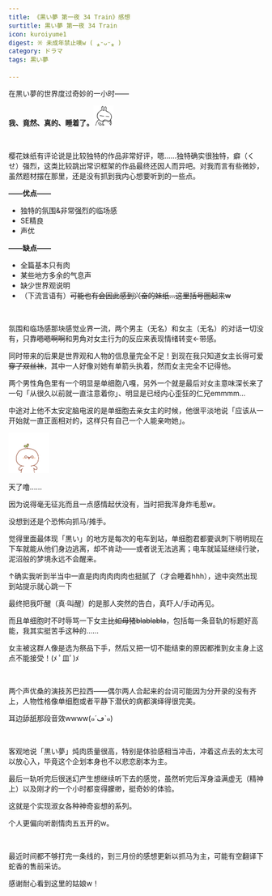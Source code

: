 ```yaml
---
title: 《黒い夢 第一夜 34 Train》感想
surtitle: 黒い夢 第一夜 34 Train
icon: kuroiyume1
digest: ※ 未成年禁止噢w ( ⁎ᵕᴗᵕ⁎ )
category: ドラマ
tags: 黒い夢

---
```




在黒い夢的世界度过奇妙的一小时——

**我、竟然、真的、睡着了。**<img src="/assets/img/bq/tusiji/tusiji3.gif" width="40px">

<br>

樱花妹纸有评论说是比较独特的作品非常好评，嗯……独特确实很独特，癖（くせ）强烈，这类比较跳出常识框架的作品最终还因人而异吧。对我而言有些微妙，虽然题材摆在那里，还是没有抓到我内心想要听到的一些点。

**——优点——**

- 独特的氛围&非常强烈的临场感
- SE精良
- 声优

**——缺点——**

- 全篇基本只有肉
- 某些地方多余的气息声
- 缺少世界观说明
- （下流言语有）~~可能也有会因此感到兴奋的妹纸…这里括号圈起来w~~

<br>

氛围和临场感那块感觉业界一流，两个男主（无名）和女主（无名）的对话一切没有，只靠~~嗯嗯啊啊~~和男角对女主行为的反应来表现情绪转变←带感。

同时带来的后果是世界观和人物的信息量完全不足！到现在我只知道女主长得可爱~~穿了双丝袜~~，其中一人好像对她有单箭头执着，然而女主完全不记得他。

两个男性角色里有一个明显是单细胞八嘎，另外一个就是最后对女主意味深长来了一句「从很久以前就一直注意着你」、明显是已经内心歪狂的仁兄emmmm…

中途对上他不太安定脑电波的是单细胞去亲女主的时候，他很平淡地说「应该从一开始就一直正面相对的，这样只有自己一个人能亲吻她」。

<img src="/assets/img/bq/zcywz/zcywz4.gif" width="80px">

天了噜……

因为说得毫无征兆而且一点感情起伏没有，当时把我浑身炸毛惹w。

没想到还是个恐怖向抓马/摊手。

觉得里面最体现「黒い」的地方是每次的电车到站，单细胞君都要讽刺下明明现在下车就能从他们身边逃离，却不肯动——或者说无法逃离；电车就延延继续行驶，泥沼般的梦境永远不会醒来。

↑确实我听到半当中一直是肉肉肉肉肉也挺腻了（才会睡着hhh），途中突然出现到站提示就心跳一下

最终把我吓醒（真·叫醒）的是那人突然的告白，真吓人/手动再见。

而且单细胞时不时辱骂一下女主~~比如母猪blablabla~~，包括每一条音轨的标题好高能，我其实挺苦手这种的……

女主被这群人像是选为祭品下手，然后又把一切不能结束的原因都推到女主身上这点不能接受！(ﾒ ﾟ皿ﾟ)ﾒ

<br>

两个声优桑的演技苏巴拉西——偶尔两人合起来的台词可能因为分开录的没有齐上，人物性格像单细胞或者平静下潜伏的病都演绎得很完美。

耳边舔舐那段音效wwww(๑´ڡ`๑)

<br>

客观地说「黒い夢」炖肉质量很高，特别是体验感相当冲击，冲着这点去的太太可以放心入，毕竟这个企划本身也不以悲恋剧本为主。

最后一轨听完后很迷幻产生想继续听下去的感觉，虽然听完后浑身溢满虚无（精神上）以及刚才的一个小时都变得朦缈，挺奇妙的体验。

这就是个实现淑女各种神奇妄想的系列。

个人更偏向听剧情肉五五开的w。

<br>

最近时间都不够打完一条线的，到三月份的感想更新以抓马为主，可能有空翻译下蛇香的售前采访。

感谢耐心看到这里的姑娘w！

<br>

